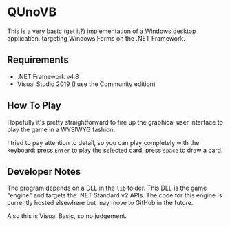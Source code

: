 # QUnoVB

This is a very basic (get it?) implementation of a Windows desktop 
application, targeting Windows Forms on the .NET Framework.

## Requirements

* .NET Framework v4.8
* Visual Studio 2019 (I use the Community edition)

## How To Play

Hopefully it's pretty straightforward to fire up the 
graphical user interface to play the game in a WYSIWYG fashion.

I tried to pay attention to detail, so you can play completely with 
the keyboard: press `Enter` to play the selected card; press `space` 
to draw a card.

## Developer Notes

The program depends on a DLL in the `lib` folder. This DLL is the game "engine" 
and targets the .NET Standard v2 APIs. The code for this engine is currently 
hosted elsewhere but may move to GitHub in the future.

Also this is Visual Basic, so no judgement.
